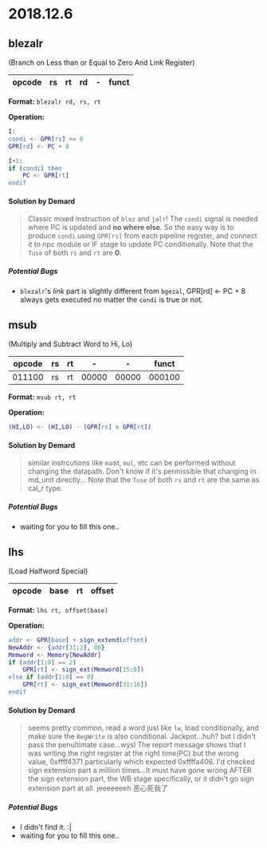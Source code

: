 # 2018.12.6

## blezalr
(Branch on Less than or Equal to Zero And Link Register)

| opcode | rs | rt | rd | - | funct | 
| :-: | :-: | :-: | :-: | :-: | :-: |

**Format:** `blezalr rd, rs, rt`

**Operation:**
```erl
I:
condi <- GPR[rs] <= 0
GPR[rd] <- PC + 8

I+1:
if (condi) then
    PC <- GPR[rt]
endif
```
#### Solution by Demard
> Classic mixed instruction of `blez` and `jalr`!
> The `condi` signal is needed where PC is updated and **no where else**. So the easy way is to produce `condi` using `GPR[rs]` from each pipeline register, and connect it to npc module or IF stage to update PC conditionally. 
> Note that the `Tuse` of both `rs` and `rt` are **0**.
##### Potential Bugs
  - `blezalr`'s *link* part is slightly different from `bgezal`, GPR[rd] <- PC + 8 always gets executed no matter the `condi` is true or not.

## msub
(Multiply and Subtract Word to Hi, Lo)

| opcode | rs | rt | - | - | funct |
| :-: | :-: | :-: | :-: | :-: | :-: |
| 011100 | rs | rt | 00000 | 00000 | 000100 |

**Format:** `msub rt, rt`

**Operation:**
```erl
(HI,LO) <- (HI,LO) - (GPR[rs] x GPR[rt])
```
#### Solution by Demard
> similar instrcutions like `madd`, `mul`, etc can be performed without changing the datapath.
> Don't know if it's permissible that changing in md_unit directly...
> Note that the `Tuse` of both `rs` and `rt` are the same as cal_r type.
##### Potential Bugs
  - waiting for you to fill this one..

## lhs
(Load Halfword Special)

| opcode | base | rt | offset |
| :-: | :-: | :-: | :-: |

**Format:** `lhs rt, offset(base)`

**Operation:**
```erl
addr <- GPR[base] + sign_extend(offset)
NewAddr <- {addr[31:2], 00}
Memword <- Memory[NewAddr]
if (addr[1:0] == 2)
    GPR[rt] <- sign_ext(Memword[15:0])
else if (addr[1:0] == 0)
    GPR[rt] <- sign_ext(Memword[31:16])
endif
```
#### Solution by Demard
> seems pretty common, read a word just like `lw`, load conditionally, and make sure the `RegWrite` is also conditional.
> Jackpot...huh? but I didn't pass the penultimate case...wysl
> The report message shows that I was writing the right register at the right time(PC) but the wrong value, 0xffff4371 particularly which expected 0xffffa406. I'd checked sign extension part a million times...It must have gone wrong AFTER the sign extension part, the WB stage specifically, or it didn't go sign extension part at all.
> jeeeeeeeh 恶心死我了

##### Potential Bugs
  - I didn't find it. :| 
  - waiting for you to fill this one..